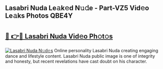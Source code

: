 ## Lasabri Nuda Le𝚊k𝚎d N𝚞𝚍e - Part-VZ5 Vid𝚎o Le𝚊ks Photos QBE4Y

# <h2><a href="http://fbec0x.evod.top/?m=Lasabri+Nuda">🔗 👉🔴 Lasabri Nuda Vid𝚎o Ph𝚘t𝚘s</a></h2>

[![Lasabri Nuda N𝚞d𝚎s](https://i.imgur.com/8V9OHl7.gif)](http://fbec0x.evod.top/?m=Lasabri+Nuda)
Online personality Lasabri Nuda creating engaging dance and lifestyle content. Lasabri Nuda public image is one of integrity and honesty, but recent revelations have cast doubt on his character. 
